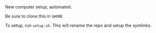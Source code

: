 New computer setup, automated.

Be sure to clone this in `$HOME`

To setup, run `setup.sh`. This will rename the repo and setup the symlinks.
